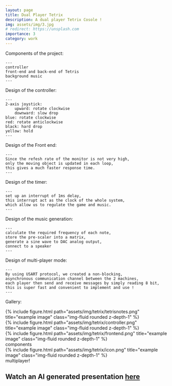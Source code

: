 ```yaml
---
layout: page
title: Dual Player Tetrix
description: A dual player Tetrix Cosole !
img: assets/img/3.jpg
# redirect: https://unsplash.com
importance: 3
category: work
---
```


Components of the project:

    ---
    controller
    front-end and back-end of Tetris
    background music
    ---

Design of the controller:

    ---
    2-axis joystick:
        upward: rotate clockwise
        downward: slow drop
    blue: rotate clockwise
    red: rotate anticlockwise
    black: hard drop
    yellow: hold
    ---

Design of the Front end:

    ---
    Since the refesh rate of the monitor is not very high,
    only the moving object is updated in each loop,
    this gives a much faster response time.
    ---

Design of the timer:

    ---
    set up an interrupt of 1ms delay,
    this interrupt act as the clock of the whole system,
    which allow us to regulate the game and music.
    ---

Design of the music generation:

    ---
    calculate the required frequency of each note,
    store the pre-scaler into a matrix,
    generate a sine wave to DAC analog output,
    connect to a speaker
    ---

Design of multi-player mode:

    ---
    By using USART protocol, we created a non-blocking, 
    asynchronous communication channel between the 2 machines,
    each player then send and receive messages by simply reading 8 bit,
    this is super fast and convenient to implement and use ! 
    ---

Gallery:
<div class="row">
    <div class="col-sm mt-3 mt-md-0">
        {% include figure.html path="assets/img/tetrix/tetrisnotes.png" title="example image" class="img-fluid rounded z-depth-1" %}
    </div>
    <div class="col-sm mt-3 mt-md-0">
        {% include figure.html path="assets/img/tetrix/controller.png" title="example image" class="img-fluid rounded z-depth-1" %}
    </div>
    <div class="col-sm mt-3 mt-md-0">
        {% include figure.html path="assets/img/tetrix/frontend.png" title="example image" class="img-fluid rounded z-depth-1" %}
    </div>
</div>
<div class="caption">
    components
</div>


<div class="row">
    <div class="col-sm mt-3 mt-md-0">
        {% include figure.html path="assets/img/tetrix/icon.png" title="example image" class="img-fluid rounded z-depth-1" %}
    </div>
</div>
<div class="caption">
    multiplayer!
</div>


## **Watch an AI generated presentation [here](https://drive.google.com/file/d/1a-XYjCfz_WJGprS4lfjAZl6kcqQxQYRz/view?usp=sharing)**